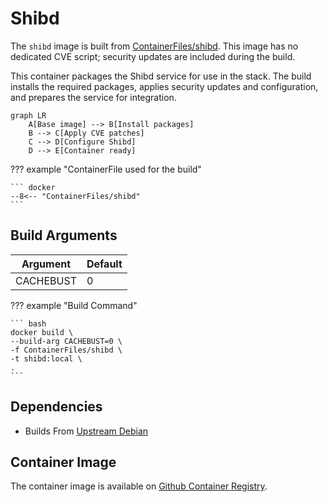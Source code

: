 # Shibd

The `shibd` image is built from [ContainerFiles/shibd](https://github.com/rackerlabs/genestack-images/blob/main/ContainerFiles/shibd). This image has no dedicated CVE script; security updates are included during the build.

This container packages the Shibd service for use in the stack. The build installs the required packages, applies security updates and configuration, and prepares the service for integration.

``` mermaid
graph LR
    A[Base image] --> B[Install packages]
    B --> C[Apply CVE patches]
    C --> D[Configure Shibd]
    D --> E[Container ready]
```

??? example "ContainerFile used for the build"

    ``` docker
    --8<-- "ContainerFiles/shibd"
    ```

## Build Arguments

| Argument | Default |
| --- | --- |
| CACHEBUST | 0 |

??? example "Build Command"

    ``` bash
    docker build \
    --build-arg CACHEBUST=0 \
    -f ContainerFiles/shibd \
    -t shibd:local \
    .
    ```

## Dependencies

- Builds From [Upstream Debian](https://hub.docker.com/_/debian)

## Container Image

The container image is available on [Github Container Registry](https://github.com/rackerlabs/genestack-images/pkgs/container/genestack-images%2Fshibd).
